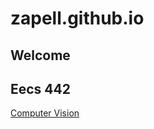 # zapell.github.io
## Welcome

## Eecs 442

[Computer Vision]("zapell/eecs442_p1/blob/master/README.md")
